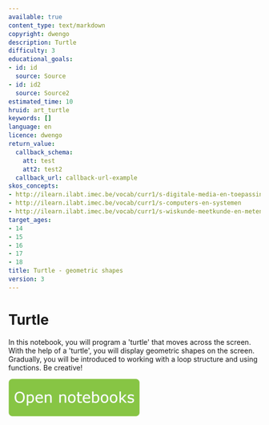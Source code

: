 ```yaml
---
available: true
content_type: text/markdown
copyright: dwengo
description: Turtle
difficulty: 3
educational_goals:
- id: id
  source: Source
- id: id2
  source: Source2
estimated_time: 10
hruid: art_turtle
keywords: []
language: en
licence: dwengo
return_value:
  callback_schema:
    att: test
    att2: test2
  callback_url: callback-url-example
skos_concepts:
- http://ilearn.ilabt.imec.be/vocab/curr1/s-digitale-media-en-toepassingen
- http://ilearn.ilabt.imec.be/vocab/curr1/s-computers-en-systemen
- http://ilearn.ilabt.imec.be/vocab/curr1/s-wiskunde-meetkunde-en-metend-rekenen
target_ages:
- 14
- 15
- 16
- 17
- 18
title: Turtle - geometric shapes
version: 3
---
```

# Turtle

In this notebook, you will program a 'turtle' that moves across the screen. With the help of a 'turtle', you will display geometric shapes on the screen.
Gradually, you will be introduced to working with a loop structure and using functions.
Be creative!

[![](embed/Knop.png "Button")](https://kiks.ilabt.imec.be/jupyterhub/?id=5010_en "Turtle")